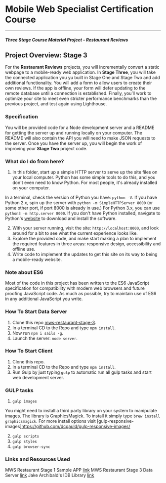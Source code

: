 # Mobile Web Specialist Certification Course
---
#### _Three Stage Course Material Project - Restaurant Reviews_

## Project Overview: Stage 3

For the **Restaurant Reviews** projects, you will incrementally convert a static webpage to a mobile-ready web application. In **Stage Three**, you will take the connected application you yu built in Stage One and Stage Two and add additional functionality. You will add a form to allow users to create their own reviews. If the app is offline, your form will defer updating to the remote database until a connection is established. Finally, you’ll work to optimize your site to meet even stricter performance benchmarks than the previous project, and test again using Lighthouse.

### Specification

You will be provided code for a Node development server and a README for getting the server up and running locally on your computer. The README will also contain the API you will need to make JSON requests to the server. Once you have the server up, you will begin the work of improving your **Stage Two** project code.

### What do I do from here?

1. In this folder, start up a simple HTTP server to serve up the site files on your local computer. Python has some simple tools to do this, and you don't even need to know Python. For most people, it's already installed on your computer. 

In a terminal, check the version of Python you have: `python -V`. If you have Python 2.x, spin up the server with `python -m SimpleHTTPServer 8000` (or some other port, if port 8000 is already in use.) For Python 3.x, you can use `python3 -m http.server 8000`. If you don't have Python installed, navigate to Python's [website](https://www.python.org/) to download and install the software.

2. With your server running, visit the site: `http://localhost:8000`, and look around for a bit to see what the current experience looks like.
3. Explore the provided code, and make start making a plan to implement the required features in three areas: responsive design, accessibility and offline use.
4. Write code to implement the updates to get this site on its way to being a mobile-ready website.

### Note about ES6

Most of the code in this project has been written to the ES6 JavaScript specification for compatibility with modern web browsers and future proofing JavaScript code. As much as possible, try to maintain use of ES6 in any additional JavaScript you write. 

### How To Start Data Server

1. Clone this repo [mws-restaurant-stage-3](https://github.com/udacity/mws-restaurant-stage-3).
2. In a terminal CD to the Repo and type `npm install`.
3. Now run `npm i sails -g`.
4. Launch the server: `node server`.

### How To Start Client

1. Clone this repo.
2. In a terminal CD to the Repo and type `npm install`.
3. Run Gulp by just typing `gulp` to automatic run all gulp tasks and start web development server.

### GULP tasks

1. `gulp images`

You might need to install a third party library on your system to manipulate images. The library is GraphicsMagick. To install it simply type `brew install graphicsmagick`. For more install options visit [gulp-responsive-images]https://github.com/dcgauld/gulp-responsive-images/

2. `gulp scripts`
3. `gulp styles`
4. `gulp browser-sync`

### Links and Resources Used
MWS Restaurant Stage 1 Sample APP [link](https://github.com/udacity/mws-restaurant-stage-1)
MWS Restaurant Stage 3 Data Server [link](https://github.com/udacity/mws-restaurant-stage-3)
Jake Archibald's IDB Library [link](https://github.com/jakearchibald/idb/blob/master/lib/idb.js)

